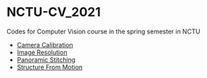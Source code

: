 # NCTU-CV_2021
Codes for Computer Vision course in the spring semester in NCTU

* [Camera Calibration](./HW1)
* [Image Resolution](./HW2)
* [Panoramic Stitching](./HW3)
* [Structure From Motion]()
